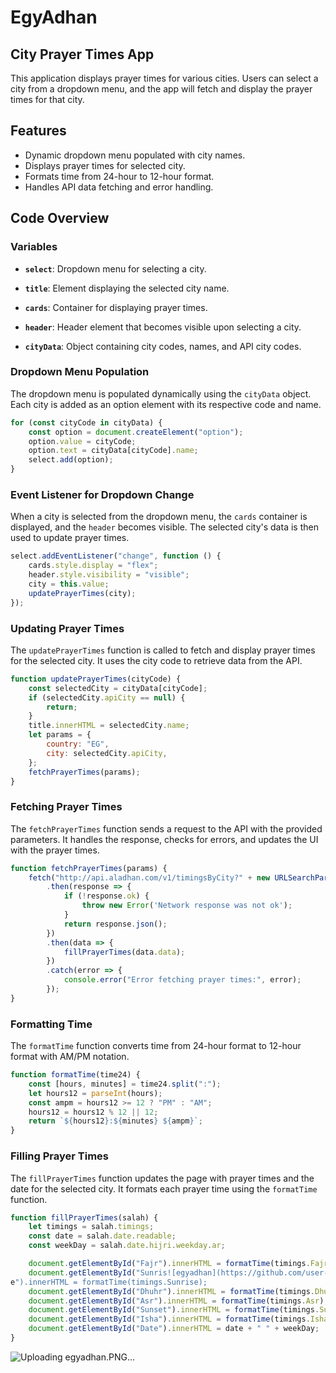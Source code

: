 # EgyAdhan
## City Prayer Times App

This application displays prayer times for various cities. Users can select a city from a dropdown menu, and the app will fetch and display the prayer times for that city.

## Features

- Dynamic dropdown menu populated with city names.
- Displays prayer times for selected city.
- Formats time from 24-hour to 12-hour format.
- Handles API data fetching and error handling.

## Code Overview

### Variables

- **`select`**: Dropdown menu for selecting a city.
- **`title`**: Element displaying the selected city name.
- **`cards`**: Container for displaying prayer times.
- **`header`**: Header element that becomes visible upon selecting a city.

- **`cityData`**: Object containing city codes, names, and API city codes.

### Dropdown Menu Population

The dropdown menu is populated dynamically using the `cityData` object. Each city is added as an option element with its respective code and name.

```javascript
for (const cityCode in cityData) {
    const option = document.createElement("option");
    option.value = cityCode;
    option.text = cityData[cityCode].name;
    select.add(option);
}
```

### Event Listener for Dropdown Change

When a city is selected from the dropdown menu, the `cards` container is displayed, and the `header` becomes visible. The selected city's data is then used to update prayer times.

```javascript
select.addEventListener("change", function () {
    cards.style.display = "flex";
    header.style.visibility = "visible";
    city = this.value;
    updatePrayerTimes(city);
});
```

### Updating Prayer Times

The `updatePrayerTimes` function is called to fetch and display prayer times for the selected city. It uses the city code to retrieve data from the API.

```javascript
function updatePrayerTimes(cityCode) {
    const selectedCity = cityData[cityCode];
    if (selectedCity.apiCity == null) {
        return;
    }
    title.innerHTML = selectedCity.name;
    let params = {
        country: "EG",
        city: selectedCity.apiCity,
    };
    fetchPrayerTimes(params);
}
```

### Fetching Prayer Times

The `fetchPrayerTimes` function sends a request to the API with the provided parameters. It handles the response, checks for errors, and updates the UI with the prayer times.

```javascript
function fetchPrayerTimes(params) {
    fetch("http://api.aladhan.com/v1/timingsByCity?" + new URLSearchParams(params))
        .then(response => {
            if (!response.ok) {
                throw new Error('Network response was not ok');
            }
            return response.json();
        })
        .then(data => {
            fillPrayerTimes(data.data);
        })
        .catch(error => {
            console.error("Error fetching prayer times:", error);
        });
}

```

### Formatting Time

The `formatTime` function converts time from 24-hour format to 12-hour format with AM/PM notation.

```javascript
function formatTime(time24) {
    const [hours, minutes] = time24.split(":");
    let hours12 = parseInt(hours);
    const ampm = hours12 >= 12 ? "PM" : "AM";
    hours12 = hours12 % 12 || 12;
    return `${hours12}:${minutes} ${ampm}`;
}


```

### Filling Prayer Times

The `fillPrayerTimes` function updates the page with prayer times and the date for the selected city. It formats each prayer time using the `formatTime` function.

```javascript
function fillPrayerTimes(salah) {
    let timings = salah.timings;
    const date = salah.date.readable;
    const weekDay = salah.date.hijri.weekday.ar;

    document.getElementById("Fajr").innerHTML = formatTime(timings.Fajr);
    document.getElementById("Sunris![egyadhan](https://github.com/user-attachments/assets/781794e7-b9c4-4a67-8f3a-c980814ce3fd)
e").innerHTML = formatTime(timings.Sunrise);
    document.getElementById("Dhuhr").innerHTML = formatTime(timings.Dhuhr);
    document.getElementById("Asr").innerHTML = formatTime(timings.Asr);
    document.getElementById("Sunset").innerHTML = formatTime(timings.Sunset);
    document.getElementById("Isha").innerHTML = formatTime(timings.Isha);
    document.getElementById("Date").innerHTML = date + " " + weekDay;
}

```

![Uploading egyadhan.PNG…]()

